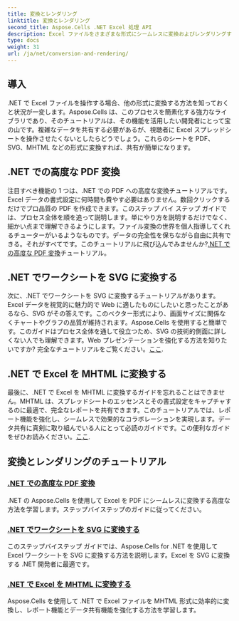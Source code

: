 ```yaml
---
title: 変換とレンダリング
linktitle: 変換とレンダリング
second_title: Aspose.Cells .NET Excel 処理 API
description: Excel ファイルをさまざまな形式にシームレスに変換およびレンダリングするための高度なガイドを備えた Aspose.Cells for .NET チュートリアルをご覧ください。
type: docs
weight: 31
url: /ja/net/conversion-and-rendering/
---
```

## 導入

.NET で Excel ファイルを操作する場合、他の形式に変換する方法を知っておくと状況が一変します。Aspose.Cells は、このプロセスを簡素化する強力なライブラリであり、そのチュートリアルは、その機能を活用したい開発者にとって宝の山です。複雑なデータを共有する必要があるが、視聴者に Excel スプレッドシートを操作させたくないとしたらどうでしょう。これらのシートを PDF、SVG、MHTML などの形式に変換すれば、共有が簡単になります。 

## .NET での高度な PDF 変換

注目すべき機能の 1 つは、.NET での PDF への高度な変換チュートリアルです。Excel データの書式設定に何時間も費やす必要はありません。数回クリックするだけでプロ品質の PDF を作成できます。このステップ バイ ステップ ガイドでは、プロセス全体を順を追って説明します。単にやり方を説明するだけでなく、細かい点まで理解できるようにします。ファイル変換の世界を個人指導してくれるチューターがいるようなものです。データの完全性を保ちながら自由に共有できる。それがすべてです。このチュートリアルに飛び込んでみませんか?[.NET での高度な PDF 変換](./advanced-conversion-to-pdf/)チュートリアル。

## .NET でワークシートを SVG に変換する

次に、.NET でワークシートを SVG に変換するチュートリアルがあります。Excel データを視覚的に魅力的で Web に適したものにしたいと思ったことがあるなら、SVG がその答えです。このベクター形式により、画面サイズに関係なくチャートやグラフの品質が維持されます。Aspose.Cells を使用すると簡単です。このガイドはプロセス全体を通して役立つため、SVG の技術的側面に詳しくない人でも理解できます。Web プレゼンテーションを強化する方法を知りたいですか? 完全なチュートリアルをご覧ください。[ここ](./converting-worksheet-to-svg/).

## .NET で Excel を MHTML に変換する

最後に、.NET で Excel を MHTML に変換するガイドを忘れることはできません。MHTML は、スプレッドシートのエッセンスとその書式設定をキャプチャするのに最適で、完全なレポートを共有できます。このチュートリアルでは、レポート機能を強化し、シームレスで効果的なコラボレーションを実現します。データ共有に真剣に取り組んでいる人にとって必読のガイドです。この便利なガイドをぜひお読みください。[ここ](./converting-excel-to-mhtml/).

## 変換とレンダリングのチュートリアル
### [.NET での高度な PDF 変換](./advanced-conversion-to-pdf/)
.NET の Aspose.Cells を使用して Excel を PDF にシームレスに変換する高度な方法を学習します。ステップバイステップのガイドに従ってください。
### [.NET でワークシートを SVG に変換する](./converting-worksheet-to-svg/)
このステップバイステップ ガイドでは、Aspose.Cells for .NET を使用して Excel ワークシートを SVG に変換する方法を説明します。Excel を SVG に変換する .NET 開発者に最適です。
### [.NET で Excel を MHTML に変換する](./converting-excel-to-mhtml/)
Aspose.Cells を使用して .NET で Excel ファイルを MHTML 形式に効率的に変換し、レポート機能とデータ共有機能を強化する方法を学習します。
